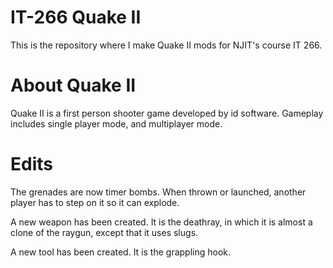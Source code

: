 IT-266 Quake II
===============
This is the repository where I make Quake II mods for NJIT's course IT 266.

About Quake II
==============
Quake II is a first person shooter game developed by id software. Gameplay includes single player mode, and multiplayer mode.

Edits
=====
The grenades are now timer bombs. When thrown or launched, another player has to step on it so it can explode.

A new weapon has been created. It is the deathray, in which it is almost a clone of the raygun, except that it uses slugs.

A new tool has been created. It is the grappling hook.
